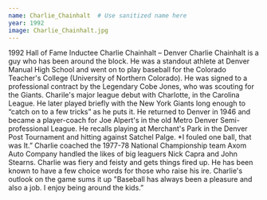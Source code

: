 ```yaml
---
name: Charlie_Chainhalt  # Use sanitized name here
year: 1992
image: Charlie_Chainhalt.jpg
---
```


1992 Hall of Fame Inductee Charlie Chainhalt – Denver
Charlie Chainhalt is a guy who has been around the block. He was a standout athlete at Denver Manual
High School and went on to play baseball for the Colorado Teacher's College (University of Northern
Colorado). He was signed to a professional contract by the Legendary Cobe Jones, who was scouting for
the Giants.
Charile's major league debut with Charlotte, in the Carolina League. He later played briefly with the New
York Giants long enough to “catch on to a few tricks” as he puts it.
He returned to Denver in 1946 and became a player-coach for Joe Alpert's in the old Metro Denver Semi-
professional League. He recalls playing at Merchant's Park in the Denver Post Tournament and hitting
against Satchel Palge. *I fouled one ball, that was It.”
Charlie coached the 1977-78 National Championship team Axom Auto Company handled the likes of big
leaguers Nick Capra and John Stearns. Charlie was fiery and feisty and gets things fired up. He has been
known to have a few choice words for those who raise his ire.
Charlie's outlook on the game sums it up "Baseball has always been a pleasure and also a job. I enjoy
being around the kids.”